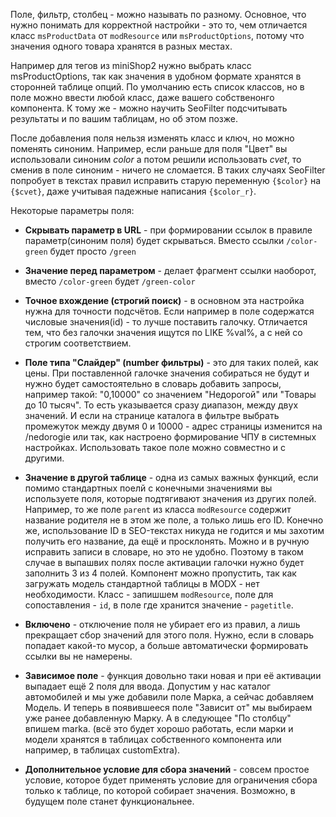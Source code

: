 Поле, фильтр, столбец - можно называть по разному. Основное, что нужно понимать для корректной настройки - это то, чем отличается класс `msProductData` от `modResource` или `msProductOptions`, потому что значения одного товара хранятся в разных местах.

Например для тегов из miniShop2 нужно выбрать класс msProductOptions, так как значения в удобном формате хранятся в сторонней таблице опций. По умолчанию есть список классов, но в поле можно ввести любой класс, даже вашего собственонго компонента. К тому же - можно научить SeoFilter подсчитывать результаты и по вашим таблицам, но об этом позже.

После добавления поля нельзя изменять класс и ключ, но можно поменять синоним. Например, если раньше для поля "Цвет" вы использовали синоним *color* а потом решили использовать *cvet*, то сменив в поле синоним - ничего не сломается. В таких случаях SeoFilter попробует в текстах правил исправить старую переменную `{$color}` на `{$cvet}`, даже учитывая падежные написания `{$color_r}`.

Некоторые параметры поля:
* **Скрывать параметр в URL** - при формировании ссылок в правиле параметр(синоним поля) будет скрываться. Вместо ссылки `/color-green` будет просто `/green`

* **Значение перед параметром** - делает фрагмент ссылки наоборот, вместо `/color-green` будет `/green-color`

* **Точное вхождение (строгий поиск)** - в основном эта настройка нужна для точности подсчётов. Если например в поле содержатся числовые значения(id) - то лучше поставить галочку. Отличается тем, что без галочки значения ищутся по LIKE %val%, а с ней со строгим соответствием.

* **Поле типа "Слайдер" (number фильтры)** - это для таких полей, как цены. При поставленной галочке значения собираться не будут и нужно будет самостоятельно в словарь добавить запросы, например такой: "0,10000" со значением "Недорогой" или  "Товары до 10 тысяч". То есть указывается сразу диапазон, между двух значений. И если на странице каталога в фильтре выбрать промежуток между двумя 0 и 10000 - адрес страницы изменится на /nedorogie или так, как настроено формирование ЧПУ в системных настройках. Использовать такое поле можно совместно и с другими.

* **Значение в другой таблице** - одна из самых важных функций, если помимо стандартных поелй с конечными значениями вы используете поля, которые подтягивают значения из других полей. Например, то же поле `parent` из класса `modResource` содержит название родителя не в этом же поле, а только лишь его ID. Конечно же, использование ID в SEO-текстах никуда не годится и мы захотим получить его название, да ещё и просклонять. Можно и в ручную исправить записи в словаре, но это не удобно. Поэтому в таком случае в выпашвих полях после активации галочки нужно будет заполнить 3 из 4 полей. Компонент можно пропустить, так как загружать модель стандартной таблицы в MODX - нет необходимости. Класс - запишшем `modResource`, поле для сопоставления - `id`, в поле где хранится значение - `pagetitle`. 

* **Включено** - отключение поля не убирает его из правил, а лишь прекращает сбор значений для этого поля. Нужно, если в словарь попадает какой-то мусор, а больше автоматически формировать ссылки вы не намерены.

* **Зависимое поле** - функция довольно таки новая и при её активации выпадает ещё 2 поля для ввода. Допустим у нас каталог автомобилей и мы уже добавили поле Марка, а сейчас добавляем Модель. И теперь в появившееся поле "Зависит от" мы выбираем уже ранее добавленную Марку. А в следующее "По столбцу" впишем marka. (всё это будет хорошо работать, если марки и модели хранятся в таблицах собственного компонента или например, в таблицах customExtra).

* **Дополнительное условие для сбора значений** - совсем простое условие, которое будет применять условие для ограничения сбора только к таблице, по которой собирает значения. Возможно, в будущем поле станет функциональнее.